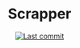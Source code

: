 <div align="center">

# Scrapper

[![Last commit](https://img.shields.io/github/last-commit/RNNLA/Scrapper?style=for-the-badge)](https://github.com/RNNLA/Scrapper/commits/main)
